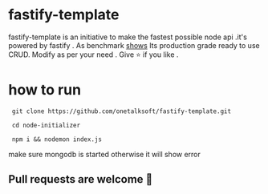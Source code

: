 # fastify-template
fastify-template is an initiative to make the fastest possible node api .it's powered by fastify . As benchmark [shows](https://www.fastify.io/benchmarks/)  Its production grade ready to use CRUD. Modify as per your need . Give ⭐  if you like  .
# how to run
```  
 git clone https://github.com/onetalksoft/fastify-template.git
 
 cd node-initializer 
 
 npm i && nodemon index.js
 ```
  make sure mongodb is started otherwise it will show error
  
  ## Pull requests are welcome    :tada:<br>
 
